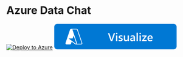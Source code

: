 # Azure Data Chat



[![Deploy to Azure](https://aka.ms/deploytoazurebutton)](https://portal.azure.com/#create/Microsoft.Template/uri/https%3A%2F%2Fraw.githubusercontent.com%2Fcbattlegear%2Fazure-data-chat%2Fmain%2FDeployment%2Fmain.json) [![Visualize](https://raw.githubusercontent.com/Azure/azure-quickstart-templates/master/1-CONTRIBUTION-GUIDE/images/visualizebutton.svg?sanitize=true)](http://armviz.io/#/?load=https%3A%2F%2Fraw.githubusercontent.com%2Fcbattlegear%2Fazure-data-chat%2Fmain%2FDeployment%2Fmain.json)
